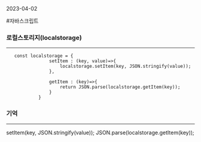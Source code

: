  2023-04-02

#자바스크립트 


### 로컬스토리지(localstorage)
---
```
   const localstorage = {
                setItem : (key, value)=>{
                    localstorage.setItem(key, JSON.stringify(value));
                },

                getItem : (key)=>{
                    return JSON.parse(localstorage.getItem(key));
                }
            }
```


### 기억
---
setItem(key, JSON.stringify(value));
JSON.parse(localstorage.getItem(key));

